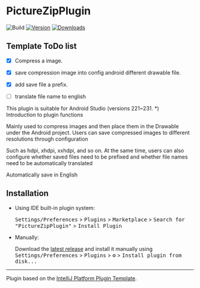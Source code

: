 # PictureZipPlugin

![Build](https://github.com/openJK-dev/PictureZipPlugin/workflows/Build/badge.svg)
[![Version](https://img.shields.io/jetbrains/plugin/v/PLUGIN_ID.svg)](https://plugins.jetbrains.com/plugin/PLUGIN_ID)
[![Downloads](https://img.shields.io/jetbrains/plugin/d/PLUGIN_ID.svg)](https://plugins.jetbrains.com/plugin/PLUGIN_ID)
## Template ToDo list
- [x] Compress a image.
- [x] save compression image into config android different drawable file.
- [x] add save file a prefix.
- [ ] translate file name to english


<!-- Plugin description -->
This plugin is suitable for Android Studio (versions 221~231. *)<br>Introduction to plugin functions<br>

Mainly used to compress images and then place them in the Drawable under the Android project. Users can save compressed images to different resolutions through configuration

Such as hdpi, xhdpi, xxhdpi, and so on. At the same time, users can also configure whether saved files need to be prefixed and whether file names need to be automatically translated

Automatically save in English
<!-- Plugin description end -->

## Installation

- Using IDE built-in plugin system:
  
  <kbd>Settings/Preferences</kbd> > <kbd>Plugins</kbd> > <kbd>Marketplace</kbd> > <kbd>Search for "PictureZipPlugin"</kbd> >
  <kbd>Install Plugin</kbd>
  
- Manually:

  Download the [latest release](https://github.com/openJK-dev/PictureZipPlugin/releases/latest) and install it manually using
  <kbd>Settings/Preferences</kbd> > <kbd>Plugins</kbd> > <kbd>⚙️</kbd> > <kbd>Install plugin from disk...</kbd>


---
Plugin based on the [IntelliJ Platform Plugin Template][template].

[template]: https://github.com/JetBrains/intellij-platform-plugin-template
[docs:plugin-description]: https://plugins.jetbrains.com/docs/intellij/plugin-user-experience.html#plugin-description-and-presentation